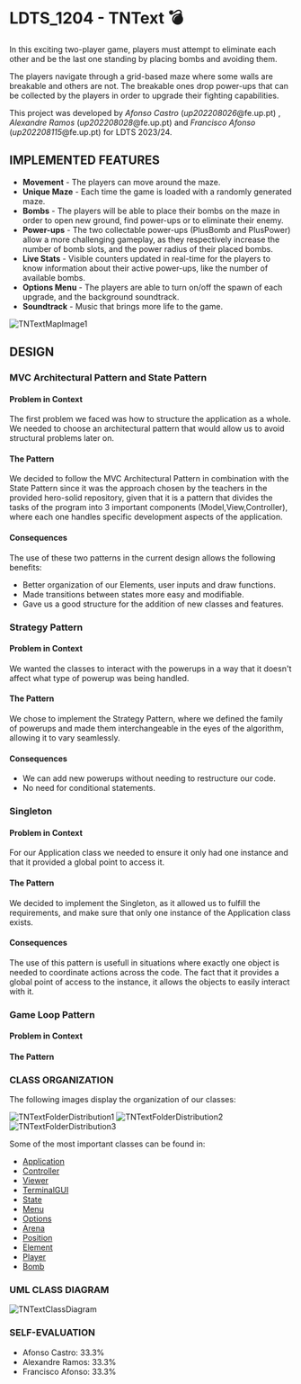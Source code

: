 # LDTS_1204 - TNText 💣

  In this exciting two-player game, players must attempt to eliminate each other and be the last one standing by placing bombs and avoiding them.
  
  The players navigate through a grid-based maze where some walls are breakable and others are not. The breakable ones drop power-ups that can be collected by the players in order to upgrade their fighting capabilities.
  
  This project was developed by *Afonso Castro* (*up202208026*@fe.up.pt) , *Alexandre Ramos* (*up202208028*@fe.up.pt) and *Francisco Afonso* (*up202208115*@fe.up.pt) for LDTS 2023/24.

## IMPLEMENTED FEATURES

- **Movement** - The players can move around the maze.
- **Unique Maze** - Each time the game is loaded with a randomly generated maze.
- **Bombs** - The players will be able to place their bombs on the maze in order to open new ground, find power-ups or to eliminate their enemy.
- **Power-ups** - The two collectable power-ups (PlusBomb and PlusPower) allow a more challenging gameplay, as they respectively increase the number of bomb slots, and the power radius of their placed bombs.
- **Live Stats** - Visible counters updated in real-time for the players to know information about their active power-ups, like the number of available bombs.
- **Options Menu** - The players are able to turn on/off the spawn of each upgrade, and the background soundtrack.
- **Soundtrack** - Music that brings more life to the game.



![TNTextMapImage1](../docs/images/TNTextMapImage1.png)

## DESIGN

### MVC Architectural Pattern and State Pattern

#### Problem in Context

The first problem we faced was how to structure the application as a whole. We needed to choose an architectural pattern that would allow us to avoid structural problems later on.

#### The Pattern

We decided to follow the MVC Architectural Pattern in combination with the State Pattern since it was the approach chosen by the teachers in the provided hero-solid repository, given that it is a pattern that divides the tasks of the program into 3 important components (Model,View,Controller), where each one handles specific development aspects of the application.

#### Consequences

The use of these two patterns in the current design allows the following benefits:
- Better organization of our Elements, user inputs and draw functions.
- Made transitions between states more easy and modifiable.
- Gave us a good structure for the addition of new classes and features.

### Strategy Pattern

#### Problem in Context

We wanted the classes to interact with the powerups in a way that it doesn't affect what type of powerup was being handled.

#### The Pattern

We chose to implement the Strategy Pattern, where we defined the family of powerups and made them interchangeable in the eyes of the algorithm, allowing it to vary seamlessly.

#### Consequences

- We can add new powerups without needing to restructure our code.
- No need for conditional statements.

### Singleton

#### Problem in Context

For our Application class we needed to ensure it only had one instance and that it provided a global point to access it.

#### The Pattern

We decided to implement the Singleton, as it allowed us to fulfill the requirements, and make sure that only one instance of the Application class exists.

#### Consequences

The use of this pattern is usefull in situations where exactly one object is needed to coordinate actions across the code.
The fact that it provides a global point of access to the instance, it allows the objects to easily interact with it.


### Game Loop Pattern 

#### Problem in Context



#### The Pattern



















### CLASS ORGANIZATION

The following images display the organization of our classes:

![TNTextFolderDistribution1](../docs/images/TNTextFolderDistribution1.png)
![TNTextFolderDistribution2](../docs/images/TNTextFolderDistribution2.png)
![TNTextFolderDistribution3](../docs/images/TNTextFolderDistribution3.png)

Some of the most important classes can be found in:

- [Application](../src/main/java/com/progr/amador/TNText/Application.java)
- [Controller](../src/main/java/com/progr/amador/TNText/Controller/Controller.java)
- [Viewer](../src/main/java/com/progr/amador/TNText/Viewer/Viewer.java)
- [TerminalGUI](../src/main/java/com/progr/amador/TNText/TerminalGUI.java)
- [State](../src/main/java/com/progr/amador/TNText/State/State.java)
- [Menu](../src/main/java/com/progr/amador/TNText/Model/Menu.java)
- [Options](../src/main/java/com/progr/amador/TNText/Model/Options.java)
- [Arena](../src/main/java/com/progr/amador/TNText/Model/Arena.java)
- [Position](../src/main/java/com/progr/amador/TNText/Model/Position.java)
- [Element](../src/main/java/com/progr/amador/TNText/Model/Elements/Element.java)
- [Player](../src/main/java/com/progr/amador/TNText/Model/Elements/Player.java)
- [Bomb](../src/main/java/com/progr/amador/TNText/Model/Elements/Bomb.java)

### UML CLASS DIAGRAM

![TNTextClassDiagram](../docs/images/TNTextFinalUML.png)

### SELF-EVALUATION

- Afonso Castro: 33.3%
- Alexandre Ramos: 33.3%
- Francisco Afonso: 33.3%